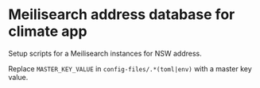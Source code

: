 # Meilisearch address database for climate app

Setup scripts for a Meilisearch instances for NSW address.

Replace `MASTER_KEY_VALUE` in `config-files/.*(toml|env)` with a master key value.